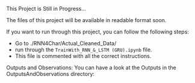 This Project is Still in Progress...

The files of this project will be available in readable format soon.

If you want to run through this project, you can follow the following steps:

* Go to ./RNN4Char/Actual_Cleaned_Data/
* run through the `TrainWith_RNN_&_LSTM (GRU).ipynb` file.
* This file is commented with all the correct instructions.


Outputs and Observations:
You can have a look at the Outputs in the OutputsAndObservations directory:
